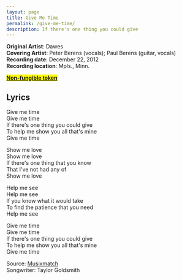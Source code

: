 ```yaml
---
layout: page
title: Give Me Time
permalink: /give-me-time/
description: If there's one thing you could give
---
```

**Original Artist**: Dawes<br>
**Covering Artist**: Peter Berens (vocals); Paul Berens (guitar, vocals)<br>
**Recording date**: December 22, 2012<br>
**Recording location**: Mpls., Minn.

<mark><b><a href="https://opensea.io/assets/ethereum/0x495f947276749ce646f68ac8c248420045cb7b5e/464792704295067942055326260603979070088343924201035246970139110690678374401/" target="_blank">Non-fungible token</a></b><mark>

## Lyrics
Give me time<br>
Give me time<br>
If there's one thing you could give<br>
To help me show you all that's mine<br>
Give me time

Show me love<br>
Show me love<br>
If there's one thing that you know<br>
That I've not had any of<br>
Show me love

Help me see<br>
Help me see<br>
If you know what it would take<br>
To find the patience that you need<br>
Help me see

Give me time<br>
Give me time<br>
If there's one thing you could give<br>
To help me show you all that's mine<br>
Give me time

<span class="muted small">Source: </span><a class="muted small" href="https://www.musixmatch.com/lyrics/Dawes/Give-Me-Time" target="_blank">Musixmatch</a><br>
<span class="muted small">Songwriter: Taylor Goldsmith</span><br>